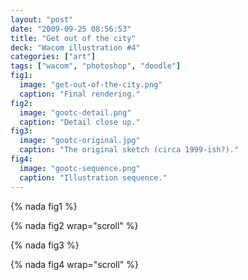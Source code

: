 ```yaml
---
layout: "post"
date: "2009-09-25 08:56:53"
title: "Get out of the city"
deck: "Wacom illustration #4"
categories: ["art"]
tags: ["wacom", "photoshop", "doodle"]
fig1:
  image: "get-out-of-the-city.png"
  caption: "Final rendering."
fig2:
  image: "gootc-detail.png"
  caption: "Detail close up."
fig3:
  image: "gootc-original.jpg"
  caption: "The original sketch (circa 1999-ish?)."
fig4:
  image: "gootc-sequence.png"
  caption: "Illustration sequence."
---
```


{% nada fig1 %}

{% nada fig2 wrap="scroll" %}

{% nada fig3 %}

{% nada fig4 wrap="scroll" %}
